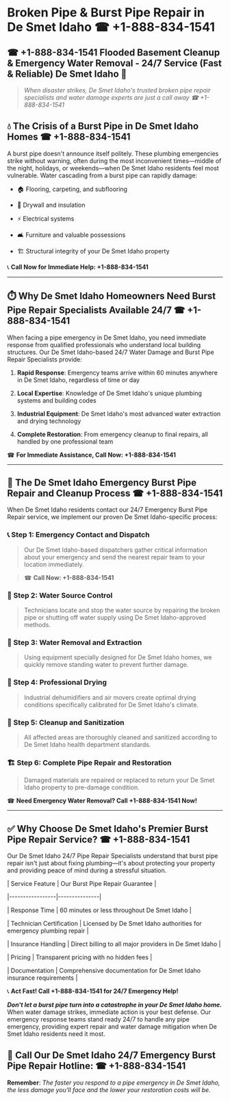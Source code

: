 # Broken Pipe & Burst Pipe Repair in De Smet Idaho ☎ +1-888-834-1541  
## ☎ +1-888-834-1541 Flooded Basement Cleanup & Emergency Water Removal - 24/7 Service (Fast & Reliable) De Smet Idaho 🚨  

> *When disaster strikes, De Smet Idaho's trusted broken pipe repair specialists and water damage experts are just a call away ☎ +1-888-834-1541*  

## 💧 The Crisis of a Burst Pipe in De Smet Idaho Homes ☎ +1-888-834-1541  

A burst pipe doesn't announce itself politely. These plumbing emergencies strike without warning, often during the most inconvenient times—middle of the night, holidays, or weekends—when De Smet Idaho residents feel most vulnerable. Water cascading from a burst pipe can rapidly damage:  

* 🏠 Flooring, carpeting, and subflooring  
* 🧱 Drywall and insulation  
* ⚡ Electrical systems  
* 🛋️ Furniture and valuable possessions  
* 🏗️ Structural integrity of your De Smet Idaho property  

📞 **Call Now for Immediate Help: +1-888-834-1541**  

---  

## ⏱️ Why De Smet Idaho Homeowners Need Burst Pipe Repair Specialists Available 24/7 ☎ +1-888-834-1541  

When facing a pipe emergency in De Smet Idaho, you need immediate response from qualified professionals who understand local building structures. Our De Smet Idaho-based 24/7 Water Damage and Burst Pipe Repair Specialists provide:  

1. **Rapid Response**: Emergency teams arrive within 60 minutes anywhere in De Smet Idaho, regardless of time or day  
2. **Local Expertise**: Knowledge of De Smet Idaho's unique plumbing systems and building codes  
3. **Industrial Equipment**: De Smet Idaho's most advanced water extraction and drying technology  
4. **Complete Restoration**: From emergency cleanup to final repairs, all handled by one professional team  

☎ **For Immediate Assistance, Call Now: +1-888-834-1541**  

---  

## 🔧 The De Smet Idaho Emergency Burst Pipe Repair and Cleanup Process ☎ +1-888-834-1541  

When De Smet Idaho residents contact our 24/7 Emergency Burst Pipe Repair service, we implement our proven De Smet Idaho-specific process:  

### 📞 Step 1: Emergency Contact and Dispatch  
> Our De Smet Idaho-based dispatchers gather critical information about your emergency and send the nearest repair team to your location immediately.  
> ☎ **Call Now: +1-888-834-1541**  

### 🚿 Step 2: Water Source Control  
> Technicians locate and stop the water source by repairing the broken pipe or shutting off water supply using De Smet Idaho-approved methods.  

### 🌊 Step 3: Water Removal and Extraction  
> Using equipment specially designed for De Smet Idaho homes, we quickly remove standing water to prevent further damage.  

### 💨 Step 4: Professional Drying  
> Industrial dehumidifiers and air movers create optimal drying conditions specifically calibrated for De Smet Idaho's climate.  

### 🧼 Step 5: Cleanup and Sanitization  
> All affected areas are thoroughly cleaned and sanitized according to De Smet Idaho health department standards.  

### 🏗️ Step 6: Complete Pipe Repair and Restoration  
> Damaged materials are repaired or replaced to return your De Smet Idaho property to pre-damage condition.  

☎ **Need Emergency Water Removal? Call +1-888-834-1541 Now!**  

---  

## ✅ Why Choose De Smet Idaho's Premier Burst Pipe Repair Service? ☎ +1-888-834-1541  

Our De Smet Idaho 24/7 Pipe Repair Specialists understand that burst pipe repair isn't just about fixing plumbing—it's about protecting your property and providing peace of mind during a stressful situation.  

| Service Feature | Our Burst Pipe Repair Guarantee |  
|-----------------|---------------|  
| Response Time | 60 minutes or less throughout De Smet Idaho |  
| Technician Certification | Licensed by De Smet Idaho authorities for emergency plumbing repair |  
| Insurance Handling | Direct billing to all major providers in De Smet Idaho |  
| Pricing | Transparent pricing with no hidden fees |  
| Documentation | Comprehensive documentation for De Smet Idaho insurance requirements |  

📞 **Act Fast! Call +1-888-834-1541 for 24/7 Emergency Help!**  

***Don't let a burst pipe turn into a catastrophe in your De Smet Idaho home.*** When water damage strikes, immediate action is your best defense. Our emergency response teams stand ready 24/7 to handle any pipe emergency, providing expert repair and water damage mitigation when De Smet Idaho residents need it most.  

## 📱 Call Our De Smet Idaho 24/7 Emergency Burst Pipe Repair Hotline: ☎ +1-888-834-1541  

**Remember**: *The faster you respond to a pipe emergency in De Smet Idaho, the less damage you'll face and the lower your restoration costs will be.*